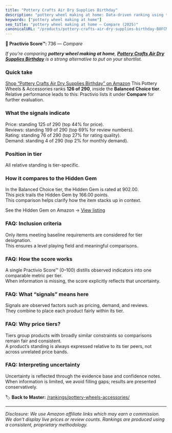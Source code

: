 ```yaml
---
title: "Pottery Crafts Air Dry Supplies Birthday"
description: "pottery wheel making at home: Data-driven ranking using the Practivio Score™. Positioned by quality, value, demand, findability, momentum."
keywords: ["pottery wheel making at home"]
seo_title: "pottery wheel making at home — Compare (2025)"
canonicalURL: "/products/pottery-crafts-air-dry-supplies-birthday-B0FCMK218V/"
---
```


**🛒 Practivio Score™:** 736 — _Compare_


*If you're comparing **pottery wheel making at home**, **[Pottery Crafts Air Dry Supplies Birthday](https://www.amazon.com/dp/B0FCMK218V?tag=practivio-20)** is a strong alternative to put on your shortlist.*
### Quick take
[Shop “Pottery Crafts Air Dry Supplies Birthday” on Amazon](https://www.amazon.com/dp/B0FCMK218V?tag=practivio-20)
This Pottery Wheels & Accessories ranks **126 of 290**, inside the **Balanced Choice tier**.  
Relative performance leads to this: Practivio lists it under **Compare** for further evaluation.

### What the signals indicate
Price: standing 125 of 290 (top 44% for price).  
Reviews: standing 199 of 290 (top 69% for review numbers).  
Rating: standing 76 of 290 (top 27% for rating quality).  
Demand: standing 4 of 290 (top 2% for monthly demand).

### Position in tier
All relative standing is tier-specific.

### How it compares to the Hidden Gem
In the Balanced Choice tier, the Hidden Gem is rated at 902.00.  
This pick trails the Hidden Gem by 166.00 points.  
This comparison helps clarify how the item stacks up in context.  

See the Hidden Gem on Amazon → [View listing](https://www.amazon.com/dp/B07N64DQ9J?tag=practivio-20)

### FAQ: Inclusion criteria
Only items meeting baseline requirements are considered for tier designation.  
This ensures a level playing field and meaningful comparisons.

### FAQ: How the score works
A single Practivio Score™ (0–100) distills observed indicators into one comparable metric per tier.  
When information is missing, the score explicitly reflects that uncertainty.

### FAQ: What “signals” means here
Signals are observed factors such as pricing, demand, and reviews.  
They combine to place each product fairly within its tier.

### FAQ: Why price tiers?
Tiers group products with broadly similar constraints so comparisons remain fair and consistent.  
A product’s standing is always expressed relative to its tier peers, not across unrelated price bands.

### FAQ: Interpreting uncertainty
Uncertainty is reflected through the evidence base and confidence notes.  
When information is limited, we avoid filling gaps; results are presented conservatively.

<!-- Missing template for Compare/CompareWithinPriceClass -->


🏷️ **Back to Master:** [/rankings/pottery-wheels-accessories/](/rankings/pottery-wheels-accessories/)

---
_Disclosure: We use Amazon affiliate links which may earn a commission. We don’t display live prices or review counts. Rankings are produced using a consistent, proprietary methodology._
